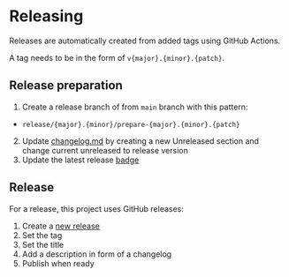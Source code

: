 # Releasing

Releases are automatically created from added tags using GitHub Actions.

A tag needs to be in the form of `v{major}.{minor}.{patch}`.

## Release preparation

1. Create a release branch of from `main` branch with this pattern:

- `release/{major}.{minor}/prepare-{major}.{minor}.{patch}`

2. Update [changelog.md](../changelog.md) by creating a new Unreleased section and change current unreleased to release version
3. Update the latest release [badge](badges.md)

## Release

For a release, this project uses GitHub releases:

1. Create a [new release](https://docs.github.com/en/repositories/releasing-projects-on-github/managing-releases-in-a-repository)
2. Set the tag
3. Set the title
4. Add a description in form of a changelog
5. Publish when ready
